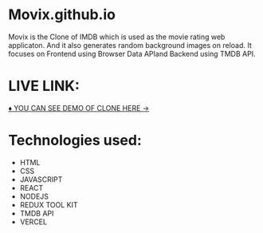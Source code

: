# Movix.github.io
   Movix is the Clone of IMDB which is used as the movie rating web applicaton. 
  And it also generates random background images on reload.
   It focuses on Frontend using Browser Data APIand Backend using TMDB API.
   
 # LIVE LINK:
 
  [♦️ YOU CAN SEE DEMO OF CLONE HERE -> ](https://movix-eta.vercel.app/)

  # Technologies used:
  * HTML
  * CSS
  * JAVASCRIPT
  * REACT
  * NODEJS
  * REDUX TOOL KIT
  * TMDB API
  * VERCEL 
  
